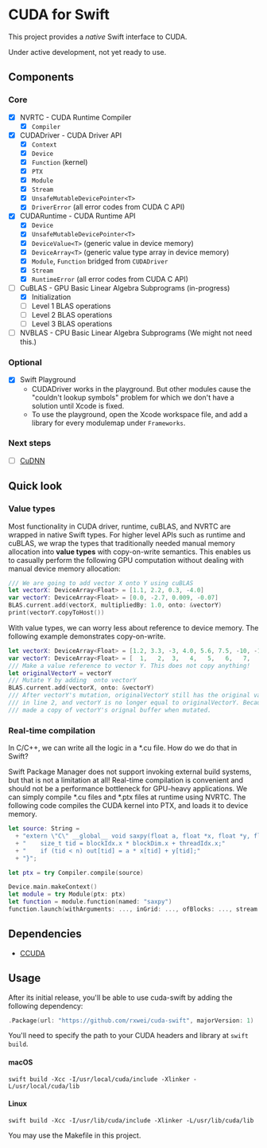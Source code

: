 # CUDA for Swift

This project provides a *native* Swift interface to CUDA.

Under active development, not yet ready to use.

## Components

### Core

- [x] NVRTC - CUDA Runtime Compiler
    - [x] `Compiler`
- [x] CUDADriver - CUDA Driver API
    - [x] `Context`
    - [x] `Device`
    - [x] `Function` (kernel)
    - [x] `PTX`    
    - [x] `Module`
    - [x] `Stream`
    - [x] `UnsafeMutableDevicePointer<T>`
    - [x] `DriverError` (all error codes from CUDA C API)
- [x] CUDARuntime - CUDA Runtime API
    - [x] `Device`
    - [x] `UnsafeMutableDevicePointer<T>`
    - [x] `DeviceValue<T>` (generic value in device memory)
    - [x] `DeviceArray<T>` (generic value type array in device memory)
    - [x] `Module`, `Function` bridged from `CUDADriver`
    - [x] `Stream`
    - [x] `RuntimeError` (all error codes from CUDA C API)
- [ ] CuBLAS - GPU Basic Linear Algebra Subprograms (in-progress)
    - [x] Initialization
    - [ ] Level 1 BLAS operations
    - [ ] Level 2 BLAS operations
    - [ ] Level 3 BLAS operations
- [ ] NVBLAS - CPU Basic Linear Algebra Subprograms (We might not need this.)

### Optional

- [x] Swift Playground
  - CUDADriver works in the playground. But other modules cause the "couldn't lookup
    symbols" problem for which we don't have a solution until Xcode is fixed.
  - To use the playground, open the Xcode workspace file, and add a library for
    every modulemap under `Frameworks`.

### Next steps

- [ ] [CuDNN](https://github.com/rxwei/cudnn-swift)

## Quick look

### Value types

Most functionality in CUDA driver, runtime, cuBLAS, and NVRTC are wrapped in 
native Swift types. For higher level APIs such as runtime and cuBLAS, we wrap
the types that traditionally needed manual memory allocation into **value types**
with copy-on-write semantics. This enables us to casually perform the following
GPU computation without dealing with manual device memory allocation:

```swift
/// We are going to add vector X onto Y using cuBLAS
let vectorX: DeviceArray<Float> = [1.1, 2.2, 0.3, -4.0]
var vectorY: DeviceArray<Float> = [0.0, -2.7, 0.009, -0.07]
BLAS.current.add(vectorX, multipliedBy: 1.0, onto: &vectorY)
print(vectorY.copyToHost())
```

With value types, we can worry less about reference to device memory. The following
example demonstrates copy-on-write.
```swift
let vectorX: DeviceArray<Float> = [1.2, 3.3, -3, 4.0, 5.6, 7.5, -10, -100.2012432, 20]
var vectorY: DeviceArray<Float> = [  1,   2,  3,   4,   5,   6,   7,            8,  9]
/// Make a value reference to vector Y. This does not copy anything!
let originalVectorY = vectorY
/// Mutate Y by adding  onto vectorY 
BLAS.current.add(vectorX, onto: &vectorY)
/// After vectorY's mutation, originalVectorY still has the original value we assigned 
/// in line 2, and vectorY is no longer equal to originalVectorY. Because DeviceArray
/// made a copy of vectorY's orignal buffer when mutated.
```

### Real-time compilation

In C/C++, we can write all the logic in a *.cu file. How do we do that in Swift? 

Swift Package Manager does not support invoking external build systems, but that is
not a limitation at all! Real-time compilation is convenient and should not be a
performance bottleneck for GPU-heavy applications. We can simply compile *.cu files 
and *.ptx files at runtime using NVRTC. The following code compiles the CUDA kernel
into PTX, and loads it to device memory.

```swift
let source: String =
  + "extern \"C\" __global__ void saxpy(float a, float *x, float *y, float *out, size_t n) {"
  + "    size_t tid = blockIdx.x * blockDim.x + threadIdx.x;"
  + "    if (tid < n) out[tid] = a * x[tid] + y[tid];"
  + "}";

let ptx = try Compiler.compile(source)

Device.main.makeContext()
let module = try Module(ptx: ptx)
let function = module.function(named: "saxpy")
function.launch(withArguments: ..., inGrid: ..., ofBlocks: ..., stream: ...) 
```

## Dependencies

- [CCUDA](https://github.com/rxwei/CCUDA)

## Usage

After its initial release, you'll be able to use cuda-swift by adding the
following dependency: 

```swift
.Package(url: "https://github.com/rxwei/cuda-swift", majorVersion: 1)
```

You'll need to specify the path to your CUDA headers and library at `swift build`.

#### macOS
```
swift build -Xcc -I/usr/local/cuda/include -Xlinker -L/usr/local/cuda/lib
```

#### Linux
```
swift build -Xcc -I/usr/lib/cuda/include -Xlinker -L/usr/lib/cuda/lib
```

You may use the Makefile in this project.

